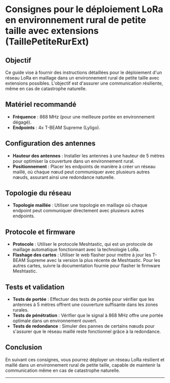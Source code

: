 # Consignes pour le déploiement LoRa en environnement rural de petite taille avec extensions (TaillePetiteRurExt)

## Objectif

Ce guide vise à fournir des instructions détaillées pour le déploiement d'un réseau LoRa en maillage dans un environnement rural de petite taille avec extensions possibles. L'objectif est d'assurer une communication résiliente, même en cas de catastrophe naturelle.

## Matériel recommandé

- **Fréquence** : 868 MHz (pour une meilleure portée en environnement dégagé).
- **Endpoints** : 4x T-BEAM Supreme (Lyligo).

## Configuration des antennes

- **Hauteur des antennes** : Installer les antennes à une hauteur de 5 mètres pour optimiser la couverture dans un environnement rural.
- **Positionnement** : Placer les endpoints de manière à créer un réseau maillé, où chaque nœud peut communiquer avec plusieurs autres nœuds, assurant ainsi une redondance naturelle.

## Topologie du réseau

- **Topologie maillée** : Utiliser une topologie en maillage où chaque endpoint peut communiquer directement avec plusieurs autres endpoints.

## Protocole et firmware

- **Protocole** : Utiliser le protocole Meshtastic, qui est un protocole de maillage automatique fonctionnant avec la technologie LoRa.
- **Flashage des cartes** : Utiliser le web flasher pour mettre à jour les T-BEAM Supreme avec la version la plus récente de Meshtastic. Pour les autres cartes, suivre la documentation fournie pour flasher le firmware Meshtastic.

## Tests et validation

- **Tests de portée** : Effectuer des tests de portée pour vérifier que les antennes à 5 mètres offrent une couverture suffisante dans les zones rurales.
- **Tests de pénétration** : Vérifier que le signal à 868 MHz offre une portée optimale dans un environnement ouvert.
- **Tests de redondance** : Simuler des pannes de certains nœuds pour s'assurer que le réseau maillé reste fonctionnel grâce à la redondance.

## Conclusion

En suivant ces consignes, vous pourrez déployer un réseau LoRa résilient et maillé dans un environnement rural de petite taille, capable de maintenir la communication même en cas de catastrophe naturelle.

---
